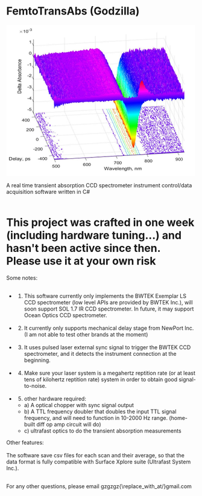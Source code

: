 # FemtoTransAbs (Godzilla)
<img align="middle" src="spec.jpg" alt="Smiley face" height="400" width="500"><br> </br>
A real time transient absorption CCD spectrometer instrument control/data acquisition software written in C#<br></br>
# <strong>This project was crafted in one week (including hardware tuning...) and hasn't been active since then. Please use it at your own risk</strong>

Some notes:<br> </br>
- 1) This software currently only implements the BWTEK Exemplar LS CCD spectrometer (low level APIs are provided by BWTEK Inc.), will soon support SOL 1.7 IR CCD spectrometer. In future, it may support Ocean Optics CCD spectrometer. <br> </br>
- 2) It currently only supports mechanical delay stage from NewPort Inc. (I am not able to test other brands at the moment)<br></br> 
- 3) It uses pulsed laser external sync signal to trigger the BWTEK CCD spectrometer, and it detects the instrument connection at the beginning.<br> </br>
- 4) Make sure your laser system is a megahertz reptition rate (or at least tens of kilohertz reptition rate) system in order to obtain good signal-to-noise.<br> </br>
- 5) other hardware required: <br>  
   - a) A optical chopper with sync signal output<br>
   - b) A TTL frequency doubler that doubles the input TTL signal frequency, and will need to function in 10-2000 Hz range. (home-built diff op amp circuit will do)<br>
   - c) ultrafast optics to do the transient absorption measurements <br>

Other features: <br> </br>
 The software save csv files for each scan and their average, so that the data format is fully compatible with Surface Xplore suite (Ultrafast System Inc.). <br> </br>
 
For any other questions, please email gzgzgz{\replace_with_at/}gmail.com
